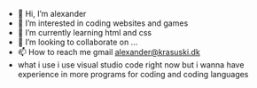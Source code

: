 - 👋 Hi, I’m alexander
- 👀 I’m interested in coding websites and games
- 🌱 I’m currently learning html and css
- 💞️ I’m looking to collaborate on ...
- 📫 How to reach me gmail alexander@krasuski.dk
- what i use i use visual studio code right now but i wanna have experience in more programs for coding and coding languages


<!---
hamumu-hub/hamumu-hub is a ✨ special ✨ repository because its `README.md` (this file) appears on your GitHub profile.
You can click the Preview link to take a look at your changes.
--->
